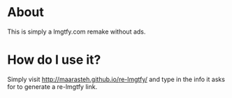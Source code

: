 # About
This is simply a lmgtfy.com remake without ads. 

# How do I use it?
Simply visit http://maarasteh.github.io/re-lmgtfy/ and type in the info it asks for to generate a re-lmgtfy link.
